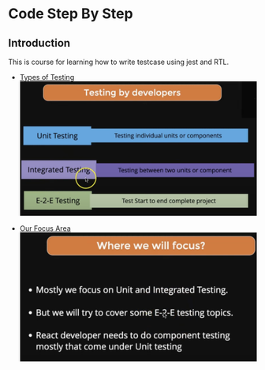 # Code Step By Step

## Introduction

This is course for learning how to write testcase using jest and RTL.

- <ins>Types of Testing</ins>
![Types of Testing](https://github.com/swatantrasinha/jest-and-RTL/blob/main/screenshots/001-type_Of_Testing.png "Testing Types")

- <ins>Our Focus Area</ins>
![Out Focus Area](https://github.com/swatantrasinha/jest-and-RTL/blob/main/screenshots/002-Our_Focus_Area.png "Focus Area")

